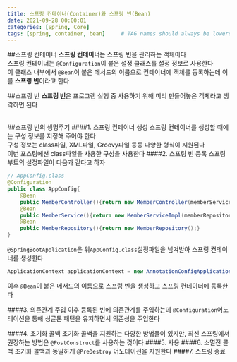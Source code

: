 ```yaml
---
title: 스프링 컨테이너(Container)와 스프링 빈(Bean)
date: 2021-09-28 00:00:01
categories: [Spring, Core]
tags: [spring, container, bean]     # TAG names should always be lowercase
---
```

##스프링 컨테이너
**스프링 컨테이너**는 스프링 빈을 관리하는 객체이다  
스프링 컨테이너는 ```@Configuration```이 붙은 설정 클래스를 설정 정보로 사용한다  
이 클래스 내부에서 ```@Bean```이 붙은 메서드의 이름으로 컨테이너에 객체를 등록하는데 이를 **스프링 빈**이라고 한다

##스프링 빈
**스프링 빈**은 프로그램 실행 중 사용하기 위해 미리 만들어놓은 객체라고 생각하면 된다
<br><br>

##스프링 빈의 생명주기
####1. 스프링 컨테이너 생성
스프링 컨테이너를 생성할 때에는 구성 정보를 지정해 주어야 한다  
구성 정보는 class파일, XML파일, Groovy파일 등등 다양한 형식이 지원된다  
이번 포스팅에선 class파일을 사용한 구성을 사용한다
####2. 스프링 빈 등록
스프링 부트의 설정파일이 다음과 같다고 하자
```java
// AppConfig.class
@Configuration
public class AppConfig{
    @Bean
    public MemberController(){return new MemberController(memberService);}
    @Bean
    public MemberService(){return new MemberServiceImpl(memberRepository);}
    @Bean
    public MemberRepository(){return new MemberRepository();}
}
```

```@SpringBootApplication```은 위```AppConfig.class```설정파일을 넘겨받아 스프링 컨테이너를 생성한다

```java
ApplicationContext applicationContext = new AnnotationConfigApplicationContext(AppConfig.class);
```
이후 ```@Bean```이 붙은 메서드의 이름으로 스프링 빈을 생성하고 스프링 컨테이너에 등록한다

####3. 의존관계 주입
이후 등록된 빈에 의존관계를 주입하는데 ```@Configuration```어노테이션을 통해 싱글톤 패턴을 유지하면서 의존성을 주입한다  

####4. 초기화 콜백
초기화 콜백을 지원하는 다양한 방법들이 있지만, 최신 스프링에서 권장하는 방법은 ```@PostConstruct```를 사용하는 것이다
####5. 사용
####6. 소멸전 콜백
초기화 콜백과 동일하게 ```@PreDestroy``` 어노테이션을 지원한다
####7. 스프링 종료
